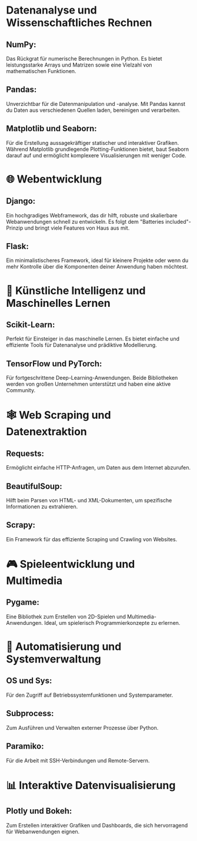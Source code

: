 # Datenanalyse und Wissenschaftliches Rechnen

## NumPy: 

Das Rückgrat für numerische Berechnungen in Python. Es bietet leistungsstarke Arrays und Matrizen sowie eine Vielzahl von mathematischen Funktionen.

## Pandas: 

Unverzichtbar für die Datenmanipulation und -analyse. Mit Pandas kannst du Daten aus verschiedenen Quellen laden, bereinigen und verarbeiten.

## Matplotlib und Seaborn: 

Für die Erstellung aussagekräftiger statischer und interaktiver Grafiken. Während Matplotlib grundlegende Plotting-Funktionen bietet, baut Seaborn darauf auf und ermöglicht komplexere Visualisierungen mit weniger Code.

# 🌐 Webentwicklung

## Django: 

Ein hochgradiges Webframework, das dir hilft, robuste und skalierbare Webanwendungen schnell zu entwickeln. Es folgt dem "Batteries included"-Prinzip und bringt viele Features von Haus aus mit.

## Flask: 

Ein minimalistischeres Framework, ideal für kleinere Projekte oder wenn du mehr Kontrolle über die Komponenten deiner Anwendung haben möchtest.

# 🤖 Künstliche Intelligenz und Maschinelles Lernen

## Scikit-Learn: 

Perfekt für Einsteiger in das maschinelle Lernen. Es bietet einfache und effiziente Tools für Datenanalyse und prädiktive Modellierung.

## TensorFlow und PyTorch: 

Für fortgeschrittene Deep-Learning-Anwendungen. Beide Bibliotheken werden von großen Unternehmen unterstützt und haben eine aktive Community.

# 🕸️ Web Scraping und Datenextraktion

## Requests: 

Ermöglicht einfache HTTP-Anfragen, um Daten aus dem Internet abzurufen.

## BeautifulSoup: 

Hilft beim Parsen von HTML- und XML-Dokumenten, um spezifische Informationen zu extrahieren.

## Scrapy: 

Ein Framework für das effiziente Scraping und Crawling von Websites.

# 🎮 Spieleentwicklung und Multimedia

## Pygame: 

Eine Bibliothek zum Erstellen von 2D-Spielen und Multimedia-Anwendungen. Ideal, um spielerisch Programmierkonzepte zu erlernen.

# 🔧 Automatisierung und Systemverwaltung

## OS und Sys: 

Für den Zugriff auf Betriebssystemfunktionen und Systemparameter.

## Subprocess: 

Zum Ausführen und Verwalten externer Prozesse über Python.

## Paramiko: 

Für die Arbeit mit SSH-Verbindungen und Remote-Servern.

# 📊 Interaktive Datenvisualisierung

## Plotly und Bokeh: 

Zum Erstellen interaktiver Grafiken und Dashboards, die sich hervorragend für Webanwendungen eignen.